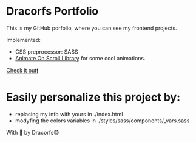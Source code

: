 # Dracorfs Portfolio
This is my GitHub porfolio, where you can see my frontend projects.

Implemented:
  - CSS preprocessor: SASS
  - <a href="https://michalsnik.github.io/aos/">Animate On Scroll Library</a> for some cool animations.

<a href="https://dracorfs.dev">Check it out❗</a>

# Easily personalize this project by:
  - replacing my info with yours in ./index.html
  - modyfing the colors variables in ./styles/sass/components/_vars.sass

With 💜 by Dracorfs😈